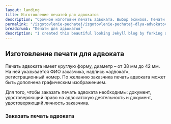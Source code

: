 ```yaml
---
layout: landing
title: Изготовление печатей для адвокатов
description: "Срочное изготовим печать адвоката. Выбор эскизов. Печати для адвокатов. Доставка по Украине - 1 день. Заказать онлайн за 1 мин с бесплатной доставкой!"
permalink: "/izgotovlenie-pechatej/izgotovlenie-pechatej-dlya-advokatov/"
breadcrumb: "Печати для адвокатов"
description: "I created this beautiful looking Jekyll blog by forking a repository. You can also fork it to make it yours. Jekyll is a simple blog generator. The community is growing and the number of plugins is also growing. I have moved all my blogs to Jekyll!"
---
```


## Изготовление печати для адвоката ##
Печать адвоката имеет круглую форму, диаметр – от 38 мм до 42 мм. На ней указывается ФИО заказчика, надпись «адвокат», регистрационный номер. По желанию заказчика печать адвоката может быть дополнена графическим изображением.

Для того, чтобы заказать печать адвоката необходимы: документ, удостоверяющий право на адвокатскую деятельность и документ, удостоверяющий личность заказчика.

### Заказать печать адвоката ###

